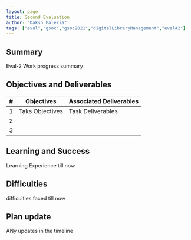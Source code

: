 ```yaml
---
layout: page
title: Second Evaluation
author: "Daksh Paleria"
tags: ["eval","gsoc","gsoc2021","digitalLibraryManagement","eval#2"]
---
```


## Summary
Eval-2 Work progress summary


## Objectives and Deliverables
| \# | Objectives                    | Associated Deliverables         |
| --- | ----------------------------- | ---------------------------------------------- |
| 1 | Taks Objectives  | Task Deliverables |
| 2 |   |  |
| 3 |   |  |


## Learning and Success
Learning Experience till now 

## Difficulties
difficulties faced till now

## Plan update
ANy updates in the timeline
